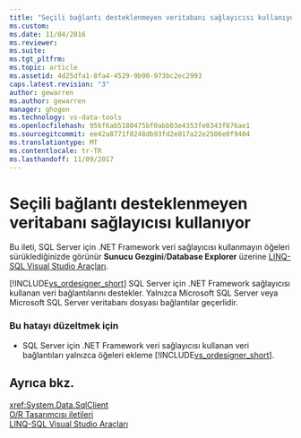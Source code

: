 ```yaml
---
title: "Seçili bağlantı desteklenmeyen veritabanı sağlayıcısı kullanıyor | Microsoft Docs"
ms.custom: 
ms.date: 11/04/2016
ms.reviewer: 
ms.suite: 
ms.tgt_pltfrm: 
ms.topic: article
ms.assetid: 4d25dfa1-8fa4-4529-9b90-973bc2ec2993
caps.latest.revision: "3"
author: gewarren
ms.author: gewarren
manager: ghogen
ms.technology: vs-data-tools
ms.openlocfilehash: 956f6ab5180475bf0abb03e4353fe0343f876ae1
ms.sourcegitcommit: ee42a8771f0248db93fd2e017a22e2506e0f9404
ms.translationtype: MT
ms.contentlocale: tr-TR
ms.lasthandoff: 11/09/2017
---
```

# <a name="the-selected-connection-uses-an-unsupported-database-provider"></a>Seçili bağlantı desteklenmeyen veritabanı sağlayıcısı kullanıyor
Bu ileti, SQL Server için .NET Framework veri sağlayıcısı kullanmayın öğeleri sürüklediğinizde görünür **Sunucu Gezgini**/**Database Explorer** üzerine [LINQ-SQL Visual Studio Araçları](../data-tools/linq-to-sql-tools-in-visual-studio2.md).  
  
 [!INCLUDE[vs_ordesigner_short](../data-tools/includes/vs_ordesigner_short_md.md)] SQL Server için .NET Framework sağlayıcısı kullanan veri bağlantılarını destekler. Yalnızca Microsoft SQL Server veya Microsoft SQL Server veritabanı dosyası bağlantılar geçerlidir.  
  
### <a name="to-correct-this-error"></a>Bu hatayı düzeltmek için  
  
-   SQL Server için .NET Framework veri sağlayıcısı kullanan veri bağlantıları yalnızca öğeleri ekleme [!INCLUDE[vs_ordesigner_short](../data-tools/includes/vs_ordesigner_short_md.md)].  
  
## <a name="see-also"></a>Ayrıca bkz.
<xref:System.Data.SqlClient>  
[O/R Tasarımcısı iletileri](../data-tools/o-r-designer-messages.md)  
[LINQ-SQL Visual Studio Araçları](../data-tools/linq-to-sql-tools-in-visual-studio2.md)
